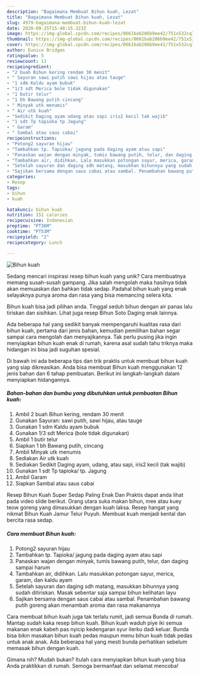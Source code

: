 ```yaml
---
description: "Bagaimana Membuat Bihun kuah, Lezat"
title: "Bagaimana Membuat Bihun kuah, Lezat"
slug: 4979-bagaimana-membuat-bihun-kuah-lezat
date: 2020-09-25T15:48:15.323Z
image: https://img-global.cpcdn.com/recipes/0661bab206b9ee42/751x532cq70/bihun-kuah-foto-resep-utama.jpg
thumbnail: https://img-global.cpcdn.com/recipes/0661bab206b9ee42/751x532cq70/bihun-kuah-foto-resep-utama.jpg
cover: https://img-global.cpcdn.com/recipes/0661bab206b9ee42/751x532cq70/bihun-kuah-foto-resep-utama.jpg
author: Eunice Bridges
ratingvalue: 5
reviewcount: 11
recipeingredient:
- "2 buah Bihun kering rendam 30 menit"
- " Sayuran sawi putih sawi hijau atau tauge"
- "1 sdm Kaldu ayam bubuk"
- "1/3 sdt Merica bole tidak digunakan"
- "1 butir telur"
- "1 bh Bawang putih cincang"
- " Minyak utk menumis"
- " Air utk kuah"
- "Sedikit Daging ayam udang atau sapi iris2 kecil tak wajib"
- "1 sdt Tp tapioka tp Jagung"
- " Garam"
- " Sambal atau saus cabai"
recipeinstructions:
- "Potong2 sayuran hijau"
- "Tambahkan tp. Tapioka/ jagung pada daging ayam atau sapi"
- "Panaskan wajan dengan minyak, tumis bawang putih, telur, dan daging sampai harum"
- "Tambahkan air, didihkan. Lalu masukkan potongan sayur, merica, garam, dan kaldu ayam"
- "Setelah sayuran dan daging sdh matang, masukkan bihunnya yang sudah ditiriskan. Masak sebentar saja sampai bihun kelihatan layu"
- "Sajikan bersama dengan saus cabai atau sambal. Penambahan bawang putih goreng akan menambah aroma dan rasa makanannya"
categories:
- Resep
tags:
- bihun
- kuah

katakunci: bihun kuah 
nutrition: 151 calories
recipecuisine: Indonesian
preptime: "PT36M"
cooktime: "PT53M"
recipeyield: "2"
recipecategory: Lunch

---
```



![Bihun kuah](https://img-global.cpcdn.com/recipes/0661bab206b9ee42/751x532cq70/bihun-kuah-foto-resep-utama.jpg)

Sedang mencari inspirasi resep bihun kuah yang unik? Cara membuatnya memang susah-susah gampang. Jika salah mengolah maka hasilnya tidak akan memuaskan dan bahkan tidak sedap. Padahal bihun kuah yang enak selayaknya punya aroma dan rasa yang bisa memancing selera kita.

Bihun kuah bisa jadi pilihan anda. Tinggal seduh bihun dengan air panas lalu tiriskan dan sisihkan. Lihat juga resep Bihun Soto Daging enak lainnya.

Ada beberapa hal yang sedikit banyak mempengaruhi kualitas rasa dari bihun kuah, pertama dari jenis bahan, kemudian pemilihan bahan segar sampai cara mengolah dan menyajikannya. Tak perlu pusing jika ingin menyiapkan bihun kuah enak di rumah, karena asal sudah tahu triknya maka hidangan ini bisa jadi suguhan spesial.


Di bawah ini ada beberapa tips dan trik praktis untuk membuat bihun kuah yang siap dikreasikan. Anda bisa membuat Bihun kuah menggunakan 12 jenis bahan dan 6 tahap pembuatan. Berikut ini langkah-langkah dalam menyiapkan hidangannya.

<!--inarticleads1-->

##### Bahan-bahan dan bumbu yang dibutuhkan untuk pembuatan Bihun kuah:

1. Ambil 2 buah Bihun kering, rendam 30 menit
1. Gunakan  Sayuran: sawi putih, sawi hijau, atau tauge
1. Gunakan 1 sdm Kaldu ayam bubuk
1. Gunakan 1/3 sdt Merica (bole tidak digunakan)
1. Ambil 1 butir telur
1. Siapkan 1 bh Bawang putih, cincang
1. Ambil  Minyak utk menumis
1. Sediakan  Air utk kuah
1. Sediakan Sedikit Daging ayam, udang, atau sapi, iris2 kecil (tak wajib)
1. Gunakan 1 sdt Tp tapioka/ tp. Jagung
1. Ambil  Garam
1. Siapkan  Sambal atau saus cabai


Resep Bihun Kuah Super Sedap Paling Enak Dan Praktis dapat anda lihat pada video slide berikut. Orang utara suka makan bihun, mee atau kuey teow goreng yang dimasukkan dengan kuah laksa. Resep hangat yang nikmat Bihun Kuah Jamur Telur Puyuh. Membuat kuah menjadi kental dan bercita rasa sedap. 

<!--inarticleads2-->

##### Cara membuat Bihun kuah:

1. Potong2 sayuran hijau
1. Tambahkan tp. Tapioka/ jagung pada daging ayam atau sapi
1. Panaskan wajan dengan minyak, tumis bawang putih, telur, dan daging sampai harum
1. Tambahkan air, didihkan. Lalu masukkan potongan sayur, merica, garam, dan kaldu ayam
1. Setelah sayuran dan daging sdh matang, masukkan bihunnya yang sudah ditiriskan. Masak sebentar saja sampai bihun kelihatan layu
1. Sajikan bersama dengan saus cabai atau sambal. Penambahan bawang putih goreng akan menambah aroma dan rasa makanannya


Cara membuat bihun kuah juga tak terlalu rumit, jadi semua Bunda di rumah. Mantap sudah kaka resep bihun kuah. Bihun kuah waduh piye iki semua makanan enak kabeh pas nyicip kedengaran syur ilerku dadi keluar. Bunda bisa bikin masakan bihun kuah pedas maupun menu bihun kuah tidak pedas untuk anak anak. Ada beberapa hal yang mesti bunda perhatikan sebelum memasak bihun dengan kuah. 

Gimana nih? Mudah bukan? Itulah cara menyiapkan bihun kuah yang bisa Anda praktikkan di rumah. Semoga bermanfaat dan selamat mencoba!

